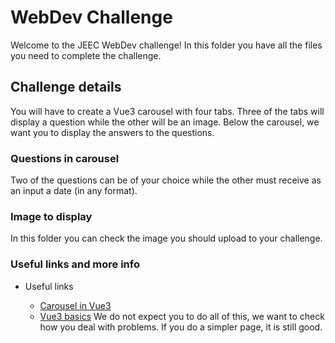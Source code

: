 # WebDev Challenge

Welcome to the JEEC WebDev challenge! In this folder you have all the files you need to complete the challenge.

## Challenge details

You will have to create a Vue3 carousel with four tabs. Three of the tabs will display a question while the other will be an image.
Below the carousel, we want you to display the answers to the questions.  

### Questions in carousel
Two of the questions can be of your choice while the other must receive as an input a date (in any format).
### Image to display
In this folder you can check the image you should upload to your challenge.
### Useful links and more info
- Useful links

  - [Carousel in Vue3](https://ismail9k.github.io/vue3-carousel/examples.html)
  - [Vue3 basics](https://vuejs.org/guide/introduction.html)
We do not expect you to do all of this, we want to check how you deal with problems.
If you do a simpler page, it is still good. 
